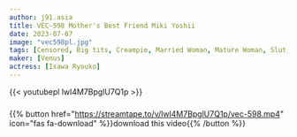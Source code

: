 ```yaml
---
author: j91.asia
title: VEC-598 Mother's Best Friend Miki Yoshii
date: 2023-07-07
image: "vec598pl.jpg"
tags: [Censored, Big tits, Creampie, Married Woman, Mature Woman, Slut, Solowork]
maker: [Venus]
actress: [Isawa Ryouko]
---
```



{{< youtubepl lwl4M7BpglU7Q1p >}}
###

{{% button href="https://streamtape.to/v/lwl4M7BpglU7Q1p/vec-598.mp4" icon="fas fa-download" %}}download this video{{% /button %}}

